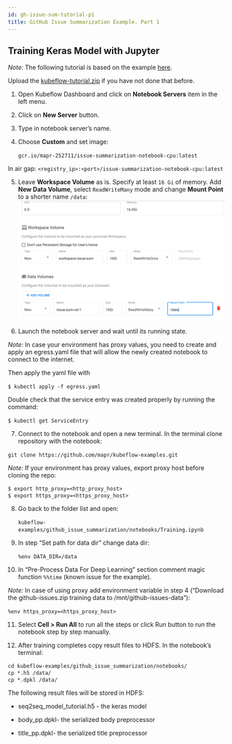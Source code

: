 ```yaml
---
id: gh-issue-sum-tutorial-p1 
title: GitHub Issue Summarization Example. Part 1
---
```


## Training Keras Model with Jupyter

_Note:_ The following tutorial is based on the example [here](https://github.com/mapr/kubeflow-examples/blob/master/github_issue_summarization/02_training_the_model.md). 

Upload the [kubeflow-tutorial.zip](kubeflow_tutorials_5.3.zip) if you have not done that before.

1. Open Kubeflow Dashboard and click on **Notebook Servers** item in the left menu.


2. Click on **New Server** button.


3. Type in notebook server’s name.


4. Choose **Custom** and set image:

   `gcr.io/mapr-252711/issue-summarization-notebook-cpu:latest` 


In air gap: `<registry_ip>:<port>/issue-summarization-notebook-cpu:latest`


5. Leave **Workspace Volume** as is. Specify at least `16 Gi` of memory. Add **New Data Volume**, select  `ReadWriteMany` mode and change **Mount Point** to a shorter name `/data`:
![Notebook Setup](notebook-setup.png)


6. Launch the notebook server and wait until its running state. 

_Note:_ In case your environment has proxy values, you need to create and apply an egress.yaml file that will allow the newly created notebook to connect to the internet.

Then apply the yaml file with  

`$ kubectl apply -f egress.yaml`

Double check that the service entry was created properly by running the command: 

`$ kubectl get ServiceEntry `


7. Connect to the notebook and open a new terminal. In the terminal clone repository with the notebook: 

`git clone https://github.com/mapr/kubeflow-examples.git` 

_Note:_ If your environment has proxy values, export proxy host before cloning the repo: 

```
$ export http_proxy=<http_proxy_host> 
$ export https_proxy=<https_proxy_host> 
```


8. Go back to the folder list and open: 

   `kubeflow-examples/github_issue_summarization/notebooks/Training.ipynb`


9. In step “Set path for data dir” change data dir:

   `%env DATA_DIR=/data` 


10. In “Pre-Process Data For Deep Learning” section comment magic function `%%time` (known issue for the example).


_Note:_ In case of using proxy add environment variable in step 4 (“Download the github-issues.zip training data to /mnt/github-issues-data”):

   `%env https_proxy=<https_proxy_host>` 
  

11. Select **Cell > Run All** to run all the steps or click Run button to run the notebook step by step manually. 


12. After training completes copy result files to HDFS. In the notebook’s terminal: 

```
cd kubeflow-examples/github_issue_summarization/notebooks/ 
cp *.h5 /data/ 
cp *.dpkl /data/ 
```


The following result files will be stored in HDFS:

- seq2seq_model_tutorial.h5 - the keras model 

- body_pp.dpkl- the serialized body preprocessor 

- title_pp.dpkl- the serialized title preprocessor
